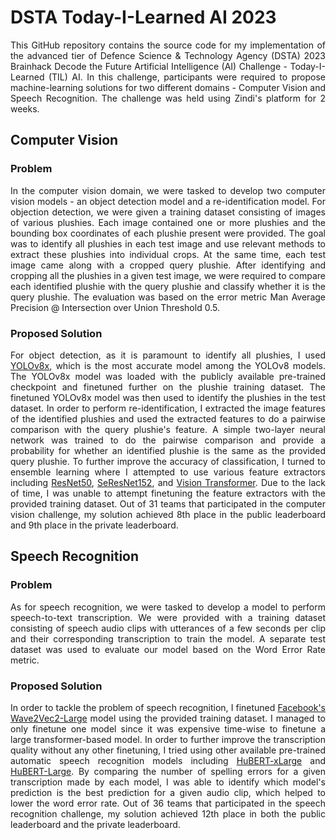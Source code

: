 # DSTA Today-I-Learned AI 2023
<p align="justify"> 
  This GitHub repository contains the source code for my implementation of the advanced tier of Defence Science & Technology Agency (DSTA) 2023 Brainhack Decode the Future Artificial Intelligence (AI) Challenge - Today-I-Learned (TIL) AI. In this challenge, participants were required to propose machine-learning solutions for two different domains - Computer Vision and Speech Recognition. The challenge was held using Zindi's platform for 2 weeks.
</p>

## Computer Vision
### Problem
<p align="justify"> 
  In the computer vision domain, we were tasked to develop two computer vision models - an object detection model and a re-identification model. For objection detection, we were given a training dataset consisting of images of various plushies. Each image contained one or more plushies and the bounding box coordinates of each plushie present were provided. The goal was to identify all plushies in each test image and use relevant methods to extract these plushies into individual crops. At the same time, each test image came along with a cropped query plushie. After identifying and cropping all the plushies in a given test image, we were required to compare each identified plushie with the query plushie and classify whether it is the query plushie. The evaluation was based on the error metric Man Average Precision @ Intersection over Union Threshold 0.5.
</p>

### Proposed Solution
<p align="justify"> 
  For object detection, as it is paramount to identify all plushies, I used <a href="https://github.com/ultralytics/ultralytics">YOLOv8x</a>, which is the most accurate model among the YOLOv8 models. The YOLOv8x model was loaded with the publicly available pre-trained checkpoint and finetuned further on the plushie training dataset. The finetuned YOLOv8x model was then used to identify the plushies in the test dataset. In order to perform re-identification, I extracted the image features of the identified plushies and used the extracted features to do a pairwise comparison with the query plushie's feature. A simple two-layer neural network was trained to do the pairwise comparison and provide a probability for whether an identified plushie is the same as the provided query plushie. To further improve the accuracy of classification, I turned to ensemble learning where I attempted to use various feature extractors including <a href="https://huggingface.co/microsoft/resnet-50">ResNet50</a>, <a href="https://huggingface.co/docs/timm/models/se-resnet">SeResNet152</a>, and <a href="https://huggingface.co/google/vit-base-patch16-224-in21k">Vision Transformer</a>. Due to the lack of time, I was unable to attempt finetuning the feature extractors with the provided training dataset. Out of 31 teams that participated in the computer vision challenge, my solution achieved 8th place in the public leaderboard and 9th place in the private leaderboard.
</p>

## Speech Recognition
### Problem
<p align="justify"> 
  As for speech recognition, we were tasked to develop a model to perform speech-to-text transcription. We were provided with a training dataset consisting of speech audio clips with utterances of a few seconds per clip and their corresponding transcription to train the model. A separate test dataset was used to evaluate our model based on the Word Error Rate metric. 
</p>

### Proposed Solution
<p align="justify"> 
  In order to tackle the problem of speech recognition, I finetuned <a href="https://huggingface.co/facebook/wav2vec2-large-960h-lv60-self ">Facebook's Wave2Vec2-Large</a> model using the provided training dataset. I managed to only finetune one model since it was expensive time-wise to finetune a large transformer-based model. In order to further improve the transcription quality without any other finetuning, I tried using other available pre-trained automatic speech recognition models including <a href="https://huggingface.co/facebook/hubert-xlarge-ls960-ft">HuBERT-xLarge</a> and <a href="https://huggingface.co/facebook/hubert-large-ls960-ft">HuBERT-Large</a>. By comparing the number of spelling errors for a given transcription made by each model, I was able to identify which model's prediction is the best prediction for a given audio clip, which helped to lower the word error rate. Out of 36 teams that participated in the speech recognition challenge, my solution achieved 12th place in both the public leaderboard and the private leaderboard.
</p>

